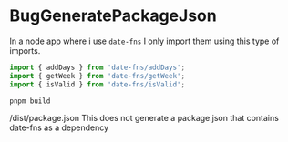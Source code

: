 # BugGeneratePackageJson

In a node app where i use `date-fns` I only import them using this type of imports.

```ts
import { addDays } from 'date-fns/addDays';
import { getWeek } from 'date-fns/getWeek';
import { isValid } from 'date-fns/isValid';
```

```
pnpm build
```

/dist/package.json
This does not generate a package.json that contains date-fns as a dependency